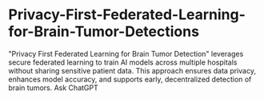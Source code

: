 # Privacy-First-Federated-Learning-for-Brain-Tumor-Detections
"Privacy First Federated Learning for Brain Tumor Detection" leverages secure federated learning to train AI models across multiple hospitals without sharing sensitive patient data. This approach ensures data privacy, enhances model accuracy, and supports early, decentralized detection of brain tumors.          Ask ChatGPT
